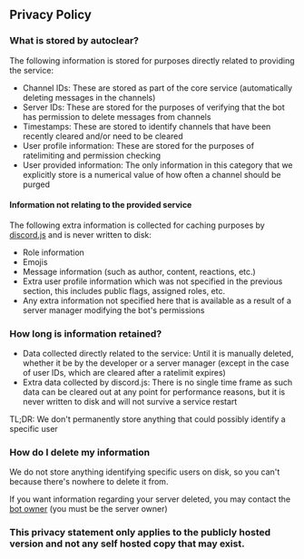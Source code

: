 ## Privacy Policy

### What is stored by autoclear?
The following information is stored for purposes directly related to providing the service:
- Channel IDs: These are stored as part of the core service (automatically deleting messages in the channels)
- Server IDs: These are stored for the purposes of verifying that the bot has permission to delete messages from channels
- Timestamps: These are stored to identify channels that have been recently cleared and/or need to be cleared
- User profile information: These are stored for the purposes of ratelimiting and permission checking
- User provided information: The only information in this category that we explicitly store is a numerical value of how often a channel should be purged

#### Information not relating to the provided service
The following extra information is collected for caching purposes by [discord.js](https://www.npmjs.com/package/discord.js) and is never written to disk:
- Role information
- Emojis
- Message information (such as author, content, reactions, etc.)
- Extra user profile information which was not specified in the previous section, this includes public flags, assigned roles, etc.
- Any extra information not specified here that is available as a result of a server manager modifying the bot's permissions

### How long is information retained?
- Data collected directly related to the service: Until it is manually deleted, whether it be by the developer or a server manager (except in the case of user IDs, which are cleared after a ratelimit expires)
- Extra data collected by discord.js: There is no single time frame as such data can be cleared out at any point for performance reasons, but it is never written to disk and will not survive a service restart

TL;DR: We don't permanently store anything that could possibly identify a specific user

### How do I delete my information
We do not store anything identifying specific users on disk, so you can't because there's nowhere to delete it from.

If you want information regarding your server deleted, you may contact the [bot owner](https://discord.com/users/396347223736057866) (you must be the server owner)

### This privacy statement only applies to the publicly hosted version and not any self hosted copy that may exist.
